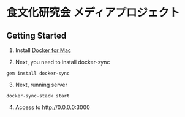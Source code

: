 # 食文化研究会 メディアプロジェクト

## Getting Started

1. Install [Docker for Mac](https://store.docker.com/editions/community/docker-ce-desktop-mac)

2. Next, you need to install docker-sync

```
gem install docker-sync
```

3. Next, running server

```
docker-sync-stack start
```

4. Access to http://0.0.0.0:3000
